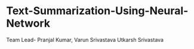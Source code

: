 # Text-Summarization-Using-Neural-Network
Team Lead- Pranjal Kumar,
Varun Srivastava
Utkarsh Srivastava
